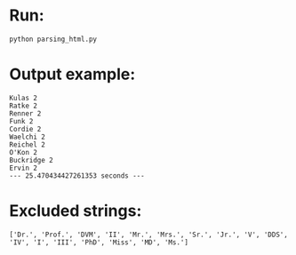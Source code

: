 # Run:
`python parsing_html.py` 

# Output example:
```
Kulas 2
Ratke 2
Renner 2
Funk 2
Cordie 2
Waelchi 2
Reichel 2
O'Kon 2
Buckridge 2
Ervin 2
--- 25.470434427261353 seconds ---
```

# Excluded strings: 
`['Dr.', 'Prof.', 'DVM', 'II', 'Mr.', 'Mrs.', 'Sr.', 'Jr.', 'V', 'DDS', 'IV', 'I', 'III', 'PhD', 'Miss', 'MD', 'Ms.']`